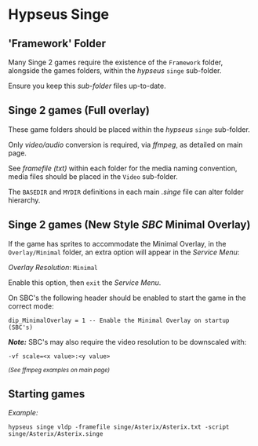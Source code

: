 # Hypseus Singe
  
## 'Framework' Folder

Many Singe 2 games require the existence of the `Framework` folder, alongside the games folders, within the _hypseus_ `singe` sub-folder.

Ensure you keep this _sub-folder_ files up-to-date.

## Singe 2 games (Full overlay)

These game folders should be placed within the _hypseus_ `singe` sub-folder.

Only _video/audio_ conversion is required, via _ffmpeg_, as detailed on main page.

See _framefile (txt)_ within each folder for the media naming convention, media files should be placed in the `Video` sub-folder.

The `BASEDIR` and `MYDIR` definitions in each main _.singe_ file can alter folder hierarchy.

## Singe 2 games (New Style _SBC_ Minimal Overlay)

If the game has sprites to accommodate the Minimal Overlay, in the `Overlay/Minimal` folder, an extra option will appear in the _Service Menu_:

_Overlay Resolution_: `Minimal`

Enable this option, then `exit` the _Service Menu_.

On SBC's the following header should be enabled to start the game in the correct mode:

    dip_MinimalOverlay = 1 -- Enable the Minimal Overlay on startup (SBC's)


**_Note:_** SBC's may also require the video resolution to be downscaled with:

    -vf scale=<x value>:<y value>

<sup>_(See ffmpeg examples on main page)_</sup>

## Starting games

_Example:_

`hypseus singe vldp -framefile singe/Asterix/Asterix.txt -script singe/Asterix/Asterix.singe`
